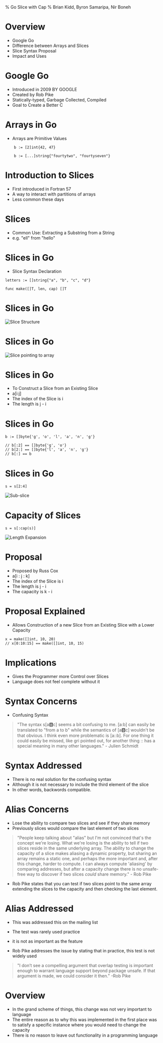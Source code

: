 % Go Slice with Cap
% Brian Kidd, Byron Samaripa, Nir Boneh

Overview
========

* Google Go
* Difference between Arrays and Slices
* Slice Syntax Proposal
* Impact and Uses

Google Go
=========

* Introduced in 2009 BY GOOGLE
* Created by Rob Pike
* Statically-typed, Garbage Collected, Compiled
* Goal to Create a Better C

Arrays in Go
============

* Arrays are Primitive Values

```
	b := [2]int{42, 47}
```


```
	b := [...]string{"fourtytwo", "fourtyseven"}
```

Introduction to Slices
======================

* First introduced in Fortran 57
* A way to interact with partitions of arrays
* Less common these days


Slices
======

* Common Use: Extracting a Substring from a String
* e.g. "ell" from "hello"

Slices in Go
============

* Slice Syntax Declaration

```
letters := []string{"a", "b", "c", "d"}
```


```
func make([]T, len, cap) []T
```

Slices in Go
============

![Slice Structure](slices1-resized.jpg)

Slices in Go
============

![Slice pointing to array](slices2-resized.jpg)

Slices in Go
============

* To Construct a Slice from an Existing Slice
* a[i:j]
* The index of the Slice is i
* The length is j - i

Slices in Go
============

```
b := []byte{'g', 'o', 'l', 'a', 'n', 'g'}
```


```
// b[:2] == []byte{'g', 'o'}
// b[2:] == []byte{'l', 'a', 'n', 'g'}
// b[:] == b
```

Slices in Go
============

```
s = s[2:4]
```

![Sub-slice](slices3-resized.jpg)

Capacity of Slices
==================

```
s = s[:cap(s)]
```
![Length Expansion](slices4-resized.jpg)

Proposal
========


* Proposed by Russ Cox
* a[i : j : k]
* The index of the Slice is i
* The length is j - i
* The capacity is k - i

Proposal Explained
==================


* Allows Construction of a new Slice from an Existing Slice with a Lower Capacity

```
x = make([]int, 10, 20)
// x[0:10:15] == make([]int, 10, 15)
```

Implications
============

* Gives the Programmer more Control over Slices
* Language does not feel complete without it

Syntax Concerns
===============

* Confusing Syntax

> "The syntax s[a:b:c] seems a bit confusing to me. [a:b] can easily be translated to "from a to b" while the semantics of [a:b:c] wouldn't be that obvious. I think even more problematic is [a::b]. For one thing it could easily be missed, like gri pointed out, for another thing :: has a special meaning in many other languages." - Julien Schmidt

Syntax Addressed
================

* There is no real solution for the confusing syntax
* Although it is not necessary to include the third element of the slice
* In other words, backwords compatible.

Alias Concerns
==============
* Lose the ability to compare two slices and see if they share memory
* Previously slices would compare the last element of two slices

> "People keep talking about "alias" but I'm not convinced that's the concept we're losing. What we're losing is the ability to tell if two slices reside in the same underlying array. The ability to change the capacity of a slice makes aliasing a dynamic property, but sharing an array remains a static one, and perhaps the more important and, after this change, harder to compute. I can always compute 'aliasing' by comparing addresses, but after a capacity change there is no unsafe-free way to discover if two slices *could* share memory." - Rob Pike

* Rob Pike states that you can test if two slices point to the same array
extending the slices to the capacity and then checking the last element.

Alias Addressed
===============
* This was addressed this on the mailing list
* The test was rarely used practice
* it is not as important as the feature


* Rob Pike addresses the issue by stating that in practice, this test is not
widely used

> "I don’t see a compelling argument that overlap testing is important enough to warrant language support beyond package unsafe. If that argument is made, we could consider it then." -Rob Pike

Overview
========

* In the grand scheme of things, this change was not very important to
language
* The entire reason as to why this was implemented in the first place
was to satisfy a specific instance where you would need to change the
capacity
* There is no reason to leave out functionality in a programming language

